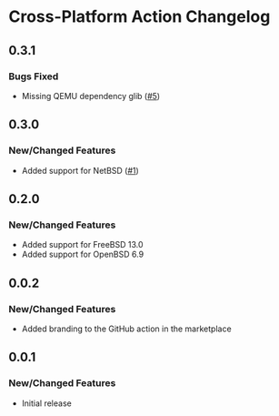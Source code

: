 # Cross-Platform Action Changelog

## 0.3.1

### Bugs Fixed

* Missing QEMU dependency glib ([#5](https://github.com/cross-platform-actions/action/issues/5))

## 0.3.0

### New/Changed Features

* Added support for NetBSD ([#1](https://github.com/cross-platform-actions/action/issues/1))

## 0.2.0

### New/Changed Features

* Added support for FreeBSD 13.0
* Added support for OpenBSD 6.9

## 0.0.2

### New/Changed Features

* Added branding to the GitHub action in the marketplace

## 0.0.1

### New/Changed Features

* Initial release
